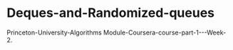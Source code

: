 # Deques-and-Randomized-queues
Princeton-University-Algorithms Module-Coursera-course-part-1---Week-2.
